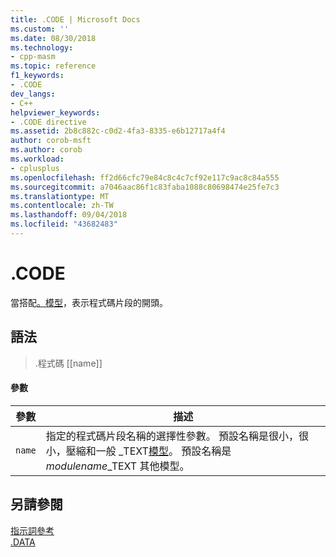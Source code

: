 ```yaml
---
title: .CODE | Microsoft Docs
ms.custom: ''
ms.date: 08/30/2018
ms.technology:
- cpp-masm
ms.topic: reference
f1_keywords:
- .CODE
dev_langs:
- C++
helpviewer_keywords:
- .CODE directive
ms.assetid: 2b8c882c-c0d2-4fa3-8335-e6b12717a4f4
author: corob-msft
ms.author: corob
ms.workload:
- cplusplus
ms.openlocfilehash: ff2d66cfc79e84c8c4c7cf92e117c9ac8c84a555
ms.sourcegitcommit: a7046aac86f1c83faba1088c80698474e25fe7c3
ms.translationtype: MT
ms.contentlocale: zh-TW
ms.lasthandoff: 09/04/2018
ms.locfileid: "43682483"
---
```

# <a name="code"></a>.CODE

當搭配[。模型](../../assembler/masm/dot-model.md)，表示程式碼片段的開頭。

## <a name="syntax"></a>語法

> .程式碼 [[name]]

#### <a name="parameters"></a>參數

|參數|描述|
|---------------|-----------------|
|`name`|指定的程式碼片段名稱的選擇性參數。 預設名稱是很小，很小，壓縮和一般 _TEXT[模型](../../assembler/masm/dot-model.md)。 預設名稱是*modulename*_TEXT 其他模型。|

## <a name="see-also"></a>另請參閱

[指示詞參考](../../assembler/masm/directives-reference.md)<br/>
[.DATA](../../assembler/masm/dot-data.md)<br/>